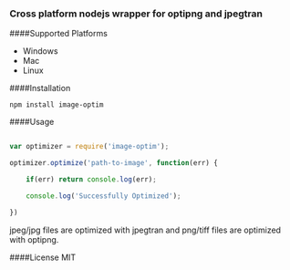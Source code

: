 ### Cross platform nodejs wrapper for optipng and jpegtran

####Supported Platforms

* Windows
* Mac
* Linux

####Installation

```
npm install image-optim
```


####Usage

```js

var optimizer = require('image-optim');

optimizer.optimize('path-to-image', function(err) {

	if(err) return console.log(err);

	console.log('Successfully Optimized');

})

```

jpeg/jpg files are optimized with jpegtran and png/tiff files are optimized with optipng.


####License
MIT
